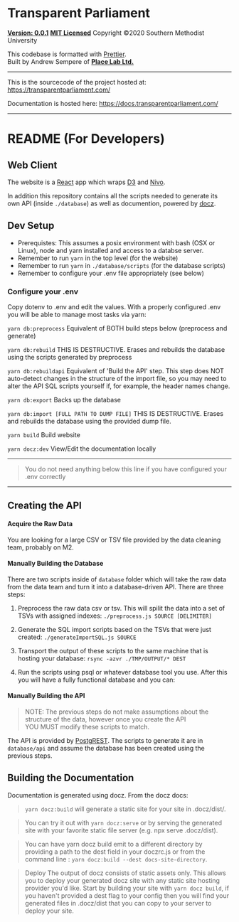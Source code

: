 # Transparent Parliament
**[Version: 0.0.1](https://semver.org/)**
**[MIT Licensed](license)**
Copyright &copy;2020 Southern Methodist University 


This codebase is formatted with [Prettier](https://prettier.io/).  
Built by Andrew Sempere of **[Place Lab Ltd.](https://theplacelab.com)**  

---

This is the sourcecode of the project hosted at: https://transparentparliament.com/

Documentation is hosted here: https://docs.transparentparliament.com/

---

# README (For Developers)

## Web Client
The website is a [React](https://reactjs.org/) app which wraps [D3](https://d3js.org/) and [Nivo](https://nivo.rocks/). 

In addition this repository contains all the scripts needed to generate its own API (inside `./database`) as well as documention, powered by [docz](https://www.docz.site/docs/getting-started). 


## Dev Setup
- Prerequistes: This assumes a posix environment with bash (OSX or Linux), node and yarn installed and access to a databse server.
- Remember to run `yarn` in the top level (for the website)
- Remember to run `yarn` in `./database/scripts` (for the database scripts)
- Remember to configure your .env file appropriately (see below)

###  Configure your .env 
Copy dotenv to .env and edit the values. With a properly configured .env you will be able to manage most tasks via yarn:

`yarn db:preprocess`
Equivalent of BOTH build steps below (preprocess and generate)

`yarn db:rebuild`
THIS IS DESTRUCTIVE. Erases and rebuilds the database using the scripts generated by preprocess

`yarn db:rebuildapi`
Equivalent of 'Build the API' step. This step does NOT auto-detect changes in the structure of the import file, so you may need to alter the API SQL scripts yourself if, for example, the header names change.

`yarn db:export`
Backs up the database

`yarn db:import [FULL PATH TO DUMP FILE]`
THIS IS DESTRUCTIVE. Erases and rebuilds the database using the provided dump file.

`yarn build`
Build website 

`yarn docz:dev`
View/Edit the documentation locally

----
> You do not need anything below this line if you have configured your .env correctly
----

## Creating the API

#### Acquire the Raw Data
You are looking for a large CSV or TSV file provided by the data cleaning team, probably on M2.

#### Manually Building the Database
There are two scripts inside of `database` folder which will take the raw data from the data team and turn it into a database-driven API. There are three steps:

1. Preprocess the raw data csv or tsv. This will spilit the data into a set of TSVs with assigned indexes:
`./preprocess.js SOURCE [DELIMITER]`

2. Generate the SQL import scripts based on the TSVs that were just created:
`./generateImportSQL.js SOURCE`

3. Transport the output of these scripts to the same machine that is hosting your database:
`rsync -azvr ./TMP/OUTPUT/* DEST`

4. Run the scripts using psql or whatever database tool you use. After this you will have a fully functional database and you can:

#### Manually Building the API
> NOTE: The previous steps do not make assumptions about the structure of the data, however once you create the API   
YOU MUST modify these scripts to match.

The API is provided by [PostgREST](https://postgrest.org/). The scripts to generate it are in `database/api` and assume the database has been created using the previous steps. 


## Building the Documentation
Documentation is generated using docz. From the docz docs:
>`yarn docz:build` will generate a static site for your site in .docz/dist/.

>You can try it out with `yarn docz:serve` or by serving the generated site with your favorite static file server (e.g. npx serve .docz/dist).

>You can have yarn docz build emit to a different directory by providing a path to the dest field in your doczrc.js or from the command line : `yarn docz:build --dest docs-site-directory`.

>Deploy
The output of docz consists of static assets only. This allows you to deploy your generated docz site with any static site hosting provider you'd like. Start by building your site with `yarn docz build`, if you haven't provided a dest flag to your config then you will find your generated files in .docz/dist that you can copy to your server to deploy your site.

